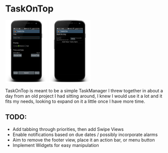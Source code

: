 # TaskOnTop

![Screenshot](/screenshots/add-item.png)
![Screenshot2](/screenshots/front-page.png)

TaskOnTop is meant to be a simple TaskManager I threw together in about a day from an old project I had sitting around, I knew I would use it a lot and it fits my needs, looking to expand on it a little once I have more time.

## TODO: 
- Add tabbing through priorities, then add Swipe Views
- Enable notifications based on due dates / possibly incorporate alarms
- Aim to remove the footer view, place it an action bar, or menu button
- Implement Widgets for easy manipulation
